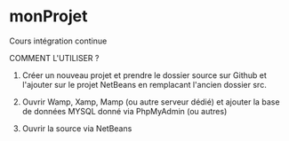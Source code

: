 # monProjet
Cours intégration continue

COMMENT L'UTILISER ?

1. Créer un nouveau projet et prendre le dossier source sur Github et l'ajouter sur le projet NetBeans en remplacant l'ancien dossier src.

2. Ouvrir Wamp, Xamp, Mamp (ou autre serveur dédié) et ajouter la base de données MYSQL donné via PhpMyAdmin (ou autres)

3. Ouvrir la source via NetBeans

